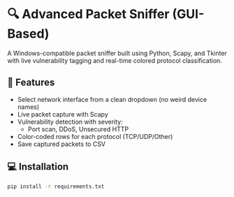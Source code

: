 # 🔍 Advanced Packet Sniffer (GUI-Based)

A Windows-compatible packet sniffer built using Python, Scapy, and Tkinter with live vulnerability tagging and real-time colored protocol classification.

## 🚀 Features

- Select network interface from a clean dropdown (no weird device names)
- Live packet capture with Scapy
- Vulnerability detection with severity:
  - Port scan, DDoS, Unsecured HTTP
- Color-coded rows for each protocol (TCP/UDP/Other)
- Save captured packets to CSV

## 💻 Installation

```bash
pip install -r requirements.txt
